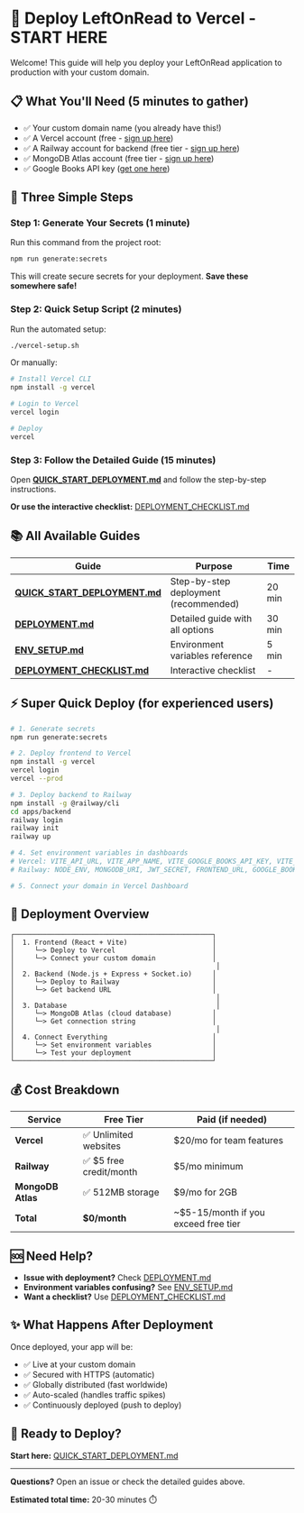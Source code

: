 # 🚀 Deploy LeftOnRead to Vercel - START HERE

Welcome! This guide will help you deploy your LeftOnRead application to production with your custom domain.

## 📋 What You'll Need (5 minutes to gather)

- ✅ Your custom domain name (you already have this!)
- ✅ A Vercel account (free - [sign up here](https://vercel.com))
- ✅ A Railway account for backend (free tier - [sign up here](https://railway.app))
- ✅ MongoDB Atlas account (free tier - [sign up here](https://mongodb.com/cloud/atlas))
- ✅ Google Books API key ([get one here](https://console.cloud.google.com))

## 🎯 Three Simple Steps

### Step 1: Generate Your Secrets (1 minute)

Run this command from the project root:

```bash
npm run generate:secrets
```

This will create secure secrets for your deployment. **Save these somewhere safe!**

### Step 2: Quick Setup Script (2 minutes)

Run the automated setup:

```bash
./vercel-setup.sh
```

Or manually:

```bash
# Install Vercel CLI
npm install -g vercel

# Login to Vercel
vercel login

# Deploy
vercel
```

### Step 3: Follow the Detailed Guide (15 minutes)

Open **[QUICK_START_DEPLOYMENT.md](./QUICK_START_DEPLOYMENT.md)** and follow the step-by-step instructions.

**Or use the interactive checklist:** [DEPLOYMENT_CHECKLIST.md](./DEPLOYMENT_CHECKLIST.md)

## 📚 All Available Guides

| Guide | Purpose | Time |
|-------|---------|------|
| **[QUICK_START_DEPLOYMENT.md](./QUICK_START_DEPLOYMENT.md)** | Step-by-step deployment (recommended) | 20 min |
| **[DEPLOYMENT.md](./DEPLOYMENT.md)** | Detailed guide with all options | 30 min |
| **[ENV_SETUP.md](./ENV_SETUP.md)** | Environment variables reference | 5 min |
| **[DEPLOYMENT_CHECKLIST.md](./DEPLOYMENT_CHECKLIST.md)** | Interactive checklist | - |

## ⚡ Super Quick Deploy (for experienced users)

```bash
# 1. Generate secrets
npm run generate:secrets

# 2. Deploy frontend to Vercel
npm install -g vercel
vercel login
vercel --prod

# 3. Deploy backend to Railway
npm install -g @railway/cli
cd apps/backend
railway login
railway init
railway up

# 4. Set environment variables in dashboards
# Vercel: VITE_API_URL, VITE_APP_NAME, VITE_GOOGLE_BOOKS_API_KEY, VITE_APP_ENCRYPTION_KEY
# Railway: NODE_ENV, MONGODB_URI, JWT_SECRET, FRONTEND_URL, GOOGLE_BOOKS_API_KEY

# 5. Connect your domain in Vercel Dashboard
```

## 🎥 Deployment Overview

```
┌─────────────────────────────────────────────────┐
│  1. Frontend (React + Vite)                     │
│     └─> Deploy to Vercel                        │
│     └─> Connect your custom domain              │
│                                                  │
│  2. Backend (Node.js + Express + Socket.io)     │
│     └─> Deploy to Railway                       │
│     └─> Get backend URL                         │
│                                                  │
│  3. Database                                     │
│     └─> MongoDB Atlas (cloud database)          │
│     └─> Get connection string                   │
│                                                  │
│  4. Connect Everything                          │
│     └─> Set environment variables               │
│     └─> Test your deployment                    │
└─────────────────────────────────────────────────┘
```

## 💰 Cost Breakdown

| Service | Free Tier | Paid (if needed) |
|---------|-----------|------------------|
| **Vercel** | ✅ Unlimited websites | $20/mo for team features |
| **Railway** | ✅ $5 free credit/month | $5/mo minimum |
| **MongoDB Atlas** | ✅ 512MB storage | $9/mo for 2GB |
| **Total** | **$0/month** | ~$5-15/month if you exceed free tier |

## 🆘 Need Help?

- **Issue with deployment?** Check [DEPLOYMENT.md](./DEPLOYMENT.md#troubleshooting)
- **Environment variables confusing?** See [ENV_SETUP.md](./ENV_SETUP.md)
- **Want a checklist?** Use [DEPLOYMENT_CHECKLIST.md](./DEPLOYMENT_CHECKLIST.md)

## ✨ What Happens After Deployment

Once deployed, your app will be:
- ✅ Live at your custom domain
- ✅ Secured with HTTPS (automatic)
- ✅ Globally distributed (fast worldwide)
- ✅ Auto-scaled (handles traffic spikes)
- ✅ Continuously deployed (push to deploy)

## 🎉 Ready to Deploy?

**Start here:** [QUICK_START_DEPLOYMENT.md](./QUICK_START_DEPLOYMENT.md)

---

**Questions?** Open an issue or check the detailed guides above.

**Estimated total time:** 20-30 minutes ⏱️

